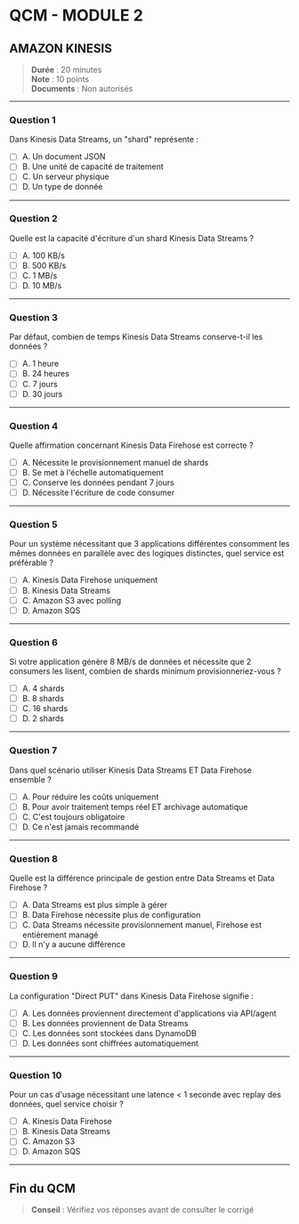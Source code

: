 # QCM - MODULE 2
## AMAZON KINESIS

> **Durée** : 20 minutes  
> **Note** : 10 points  
> **Documents** : Non autorisés

---

### Question 1

Dans Kinesis Data Streams, un "shard" représente :

- [ ] A. Un document JSON
- [ ] B. Une unité de capacité de traitement
- [ ] C. Un serveur physique
- [ ] D. Un type de donnée

---

### Question 2

Quelle est la capacité d'écriture d'un shard Kinesis Data Streams ?

- [ ] A. 100 KB/s
- [ ] B. 500 KB/s
- [ ] C. 1 MB/s
- [ ] D. 10 MB/s

---

### Question 3

Par défaut, combien de temps Kinesis Data Streams conserve-t-il les données ?

- [ ] A. 1 heure
- [ ] B. 24 heures
- [ ] C. 7 jours
- [ ] D. 30 jours

---

### Question 4

Quelle affirmation concernant Kinesis Data Firehose est correcte ?

- [ ] A. Nécessite le provisionnement manuel de shards
- [ ] B. Se met à l'échelle automatiquement
- [ ] C. Conserve les données pendant 7 jours
- [ ] D. Nécessite l'écriture de code consumer

---

### Question 5

Pour un système nécessitant que 3 applications différentes consomment les mêmes données en parallèle avec des logiques distinctes, quel service est préférable ?

- [ ] A. Kinesis Data Firehose uniquement
- [ ] B. Kinesis Data Streams
- [ ] C. Amazon S3 avec polling
- [ ] D. Amazon SQS

---

### Question 6

Si votre application génère 8 MB/s de données et nécessite que 2 consumers les lisent, combien de shards minimum provisionneriez-vous ?

- [ ] A. 4 shards
- [ ] B. 8 shards
- [ ] C. 16 shards
- [ ] D. 2 shards

---

### Question 7

Dans quel scénario utiliser Kinesis Data Streams ET Data Firehose ensemble ?

- [ ] A. Pour réduire les coûts uniquement
- [ ] B. Pour avoir traitement temps réel ET archivage automatique
- [ ] C. C'est toujours obligatoire
- [ ] D. Ce n'est jamais recommandé

---

### Question 8

Quelle est la différence principale de gestion entre Data Streams et Data Firehose ?

- [ ] A. Data Streams est plus simple à gérer
- [ ] B. Data Firehose nécessite plus de configuration
- [ ] C. Data Streams nécessite provisionnement manuel, Firehose est entièrement managé
- [ ] D. Il n'y a aucune différence

---

### Question 9

La configuration "Direct PUT" dans Kinesis Data Firehose signifie :

- [ ] A. Les données proviennent directement d'applications via API/agent
- [ ] B. Les données proviennent de Data Streams
- [ ] C. Les données sont stockées dans DynamoDB
- [ ] D. Les données sont chiffrées automatiquement

---

### Question 10

Pour un cas d'usage nécessitant une latence < 1 seconde avec replay des données, quel service choisir ?

- [ ] A. Kinesis Data Firehose
- [ ] B. Kinesis Data Streams
- [ ] C. Amazon S3
- [ ] D. Amazon SQS

---

## Fin du QCM

> **Conseil** : Vérifiez vos réponses avant de consulter le corrigé
